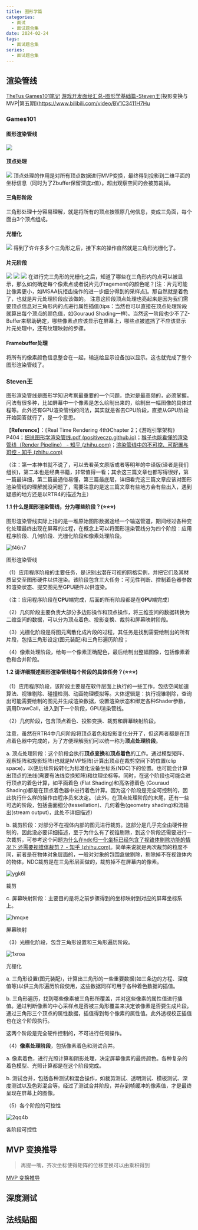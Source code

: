 ```yaml
---
title: 图形学篇
categories:
  - 面试
  - 面试题合集
date: 2024-02-24
tags:
  - 面试题合集
series:
  - 面试题合集
---
```


## 渲染管线

[TheTus Games101笔记](https://www.yuque.com/gaoshanliushui-mbfny)
[游戏开发面经汇总-图形学基础篇-Steven王​](https://zhuanlan.zhihu.com/p/499548836)
[投影变换与MVP|第五期](https://www.bilibili.com/video/BV1C3411H7Hu

###  Games101

#### 图形渲染管线

![](/images/posts/1694782558351-f1be0b4c-737e-4845-9efa-e4d28fbe32fc.png)

#### 顶点处理

![](/images/posts/1694782558443-ae1a0d35-ef2d-470c-b1d7-c71c175767d1.png)
顶点处理的作用是对所有顶点数据进行MVP变换，最终得到投影到二维平面的坐标信息（同时为了Zbuffer保留深度z值）。超出观察空间的会被剪裁掉。

#### 三角形阶段

三角形处理十分容易理解，就是将所有的顶点按照原几何信息，变成三角面，每个面由3个顶点组成。

#### 光栅化

![](/images/posts/1694782558555-336a18e9-7f3f-452e-8bc1-c90f1478a10d.png)
得到了许许多多个三角形之后，接下来的操作自然就是三角形光栅化了。

#### 片元阶段

![](/images/posts/1694782559078-1c201015-8d36-471e-b91b-3af999346fd9.png)
![](/images/posts/1694782559149-7157ae3e-2efa-4bb9-bc75-6a8edf3194a2.png)
![](/images/posts/1694782559424-eb7bf10a-4d43-4db4-9315-adae5e5fcc57.png)
在进行完三角形的光栅化之后，知道了哪些在三角形内的点可以被显示，那么如何确定每个像素点或者说片元(Fragement)的颜色呢？[注：片元可能比像素更小，如MSAA抗拒齿操作的进一步细分得到的采样点]。那自然就是着色了，也就是片元处理阶段应该做的。
注意这阶段顶点处理也亮起来是因为我们需要顶点信息对三角形内的点进行属性插值(tips：当然也可以直接在顶点处理阶段就算出每个顶点的颜色值，如Gouraud Shading一样)。当然这一阶段也少不了Z-Buffer来帮助确定，哪些像素点应该显示在屏幕上，哪些点被遮挡了不应该显示
片元处理中，还有纹理映射的步骤。

#### Framebuffer处理

将所有的像素颜色信息整合在一起，输送给显示设备加以显示。这也就完成了整个图形渲染管线了。


### Steven王​

图形渲染管线是图形学知识考察最重要的一个问题，绝对是最高频的，必须掌握。问法有很多种，比如屏幕中一个像素是怎么绘制出来的，绘制出一幅图像的具体过程等。此外还有GPU渲染管线的问法，其实就是省去CPU阶段，直接从GPU阶段开始回答就行了，是一个意思。

【**Reference**】：《Real Time Rendering 4th》Chapter 2；《游戏引擎架构》P404；[细说图形学渲染管线.pdf (positiveczp.github.io)](https://link.zhihu.com/?target=https%3A//positiveczp.github.io/%25E7%25BB%2586%25E8%25AF%25B4%25E5%259B%25BE%25E5%25BD%25A2%25E5%25AD%25A6%25E6%25B8%25B2%25E6%259F%2593%25E7%25AE%25A1%25E7%25BA%25BF.pdf)；[猴子也能看懂的渲染管线（Render Pipeline） - 知乎 (zhihu.com)](https://zhuanlan.zhihu.com/p/137780634)；[渲染管线中的不可控、可配置与可控 - 知乎 (zhihu.com)](https://zhuanlan.zhihu.com/p/87508234)

（注：第一本神书就不说了，可以去看英文原版或者等明年的中译版(译者是我们组长)，第二本也是经典书籍，非常值得一看；其余这三篇文章也都写得很好，第一篇最详细，第二篇最通俗易懂，第三篇最底层，详细看完这三篇文章应该对图形渲染管线的理解就没问题了，需要注意的是这三篇文章有些地方会有些出入，遇到疑惑的地方还是以RTR4的描述为主）

**1.1 什么是图形渲染管线，分为哪些阶段？(⭐⭐⭐)**

图形渲染管线实际上指的是一堆原始图形数据途经一个输送管道，期间经过各种变化处理最终出现在屏幕的过程，在概念上可以将图形渲染管线分为四个阶段：应用程序阶段、几何阶段、光栅化阶段和像素处理阶段。

![f46n7](/images/posts/f46n7.jpg)

图形渲染管线

（1）应用程序阶段的主要任务，是识别出潜在可视的网格实例，并把它们及其材质呈交至图形硬件以供渲染。该阶段包含三大任务：可见性判断、控制着色器参数和渲染状态、提交图元至GPU硬件以供渲染。

（注：应用程序阶段在**CPU**端完成，后面的所有阶段都是在**GPU**端完成）

（2）几何阶段主要负责大部分多边形操作和顶点操作，将三维空间的数据转换为二维空间的数据，可以分为顶点着色、投影变换、裁剪和屏幕映射阶段。

（3）光栅化阶段是将图元离散化成片段的过程，其任务是找到需要绘制出的所有片段，包括三角形设定(图元装配)和三角形遍历阶段；

（4）像素处理阶段，给每一个像素正确配色，最后绘制出整幅图像，包括像素着色和合并阶段。

**1.2 请详细描述图形渲染管线每个阶段的具体任务？(⭐⭐⭐)**

（1）应用程序阶段，该阶段主要是在软件层面上执行的一些工作，包括空间加速算法、视锥剔除、碰撞检测、动画物理模拟等。大体逻辑是：执行视锥剔除，查询出可能需要绘制的图元并生成渲染数据，设置渲染状态和绑定各种Shader参数，调用DrawCall，进入到下一个阶段，GPU渲染管线。

（2）几何阶段，包含顶点着色、投影变换、裁剪和屏幕映射阶段。

注意，虽然在RTR4中几何阶段将顶点着色和投影变化分开了，但这两者都是在顶点着色器中完成的，为了方便理解我们可以统一称为**顶点处理阶段**。

a. 顶点处理阶段：这个阶段会执行**顶点变换**和**顶点着色**的工作。通过模型矩阵、观察矩阵和投影矩阵(也就是MVP矩阵)计算出顶点在裁剪空间下的位置(clip space)，以便后续阶段转化为标准化设备坐标系(NDC)下的位置。也可能会计算出顶点的法线(需要有法线变换矩阵)和纹理坐标等。同时，在这个阶段也可能会进行顶点的着色计算，如平面着色 (Flat Shading)和高洛德着色 (Gouraud Shading)都是在顶点着色器中进行着色计算。因为这个阶段是完全可控制的，因此执行什么样的操作由程序员来决定。（此外，在顶点处理阶段的末尾，还有一些可选的阶段，包括曲面细分(tessellation)、几何着色(geometry shading)和流输出(stream output)，此处不详细描述）

b. 裁剪阶段：对部分不在视体内部的图元进行裁剪。这部分是几乎完全由硬件控制的，因此没必要详细描述，至于为什么有了视锥剔除，到这个阶段还需要进行一次裁剪，可参考这个问题[为什么在ndc归一化坐标已经包含了视锥体剔除功能的情况下 还需要视锥体裁剪？ - 知乎 (zhihu.com)](https://www.zhihu.com/question/304277310/answer/562221670)。简单来说就是两次裁剪的粒度不同，前者是在物体对象层面的，一般对对象的包围盒做剔除，剔除掉不在视锥体内的物体，NDC裁剪是在三角形层面做的，裁剪掉不在屏幕内的像素。

![ygk6l](/images/posts/ygk6l.jpg)

裁剪

c. 屏幕映射阶段：主要目的是将之前步骤得到的坐标映射到对应的屏幕坐标系上。

![hmqxe](/images/posts/hmqxe.jpg)

屏幕映射

（3）光栅化阶段，包含三角形设置和三角形遍历阶段。

![1xroa](/images/posts/1xroa.jpg)

光栅化

a. 三角形设置(图元装配)，计算出三角形的一些重要数据(如三条边的方程、深度值等)以供三角形遍历阶段使用，这些数据同样可用于各种着色数据的插值。

b. 三角形遍历，找到哪些像素被三角形所覆盖，并对这些像素的属性值进行插值。通过判断像素的中心采样点是否被三角形覆盖来决定该像素是否要生成片段。通过三角形三个顶点的属性数据，插值得到每个像素的属性值。此外透视校正插值也在这个阶段执行。

这两个阶段是完全硬件控制的，不可进行任何操作。

（4）**像素处理阶段**，包括像素着色和测试合并。

a. 像素着色，进行光照计算和阴影处理，决定屏幕像素的最终颜色。各种复杂的着色模型、光照计算都是在这个阶段完成。

b. 测试合并，包括各种测试和混合操作，如裁剪测试、透明测试、模板测试、深度测试以及色彩混合等。经过了测试合并阶段，并存到帧缓冲的像素值，才是最终呈现在屏幕上的图像。

（5）各个阶段的可控性

![2qq4b](/images/posts/2qq4b.jpg)

各阶段可控性

## MVP 变换推导

>再提一嘴，齐次坐标使得矩阵的位移变换可以由乘积得到

[MVP 变换推导](随手记/MVP%20变换推导.md)
## 深度测试

## 法线贴图

